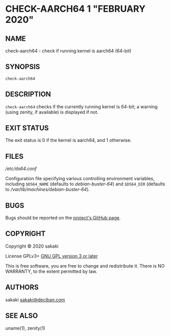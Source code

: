 [//]: # (Use md2man to generate the man page from this Markdown)
[//]: # (https://github.com/sunaku/md2man)

CHECK-AARCH64 1 "FEBRUARY 2020"
===============================

NAME
----

check-aarch64 - check if running kernel is aarch64 (64-bit)

SYNOPSIS
--------

`check-aarch64`

DESCRIPTION
-----------

`check-aarch64` checks if the currently running kernel is 64-bit; a
warning (using zenity, if available) is displayed if not.

EXIT STATUS
-----------

The exit status is 0 if the kernel is aarch64, and 1 otherwise.

FILES
-----

*/etc/ds64.conf*

Configuration file specifying various controlling environment
variables, including `$DS64_NAME` (defaults to *debian-buster-64*) and
`$DS64_DIR` (defaults to */var/lib/machines/debian-buster-64*).

BUGS
----

Bugs should be reported on the
[project's GitHub page](https://github.com/sakaki-/raspbian-nspawn-64/issues).

COPYRIGHT
---------

Copyright &copy; 2020 sakaki

License GPLv3+ [GNU GPL version 3 or later](http://gnu.org/licenses/gpl.html)

This is free software, you are free to change and redistribute it.
There is NO WARRANTY, to the extent permitted by law.


AUTHORS
-------

sakaki <sakaki@deciban.com>


SEE ALSO
--------
uname(1), zenity(1)
